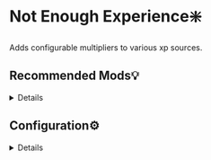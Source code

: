 # Not Enough Experience❇️
Adds configurable multipliers to various xp sources. 

## Recommended Mods💡
<details>
    
These mods arent required, but I think they pair really well with this mod.
    
### [Clumps](https://www.curseforge.com/minecraft/mc-mods/clumps)
- If you plan on using this mod to increase the xp dropped to insane amounts, I highly recommend installing this mod. It will not only help with the lag, but also reduce the time you are waiting to "soak up" the xp (without this mod, it can be several minutes if you have really high multipliers)
  
### [Configured](https://www.curseforge.com/minecraft/mc-mods/configured)
- Configured (and similar mods) will make editing the config a breeze and allow you to edit the file in-game
</details>

## Configuration⚙️
<details>
    
The multipliers can be edited in the server config file. Scroll down to see the **"Locating the Config File"** section if your having trouble finding it.

Once opened, it should look something like this:

![modconfighighlighted](https://github.com/user-attachments/assets/6c224c98-d610-447c-8222-c69e500c06c7)

### 🟡Use Global Modifier?
This setting is to let the game/mod know which option you want to use. 
- If you want to use the global modifier, set it to **true** and it will use the global modifier and ignore all individual modifiers
- If you want to use the individual modifiers, set it to **false** and it will use the individual modifiers and ignore the global modifier

> This value can only be **true** or **false**. Default: **true**

### 🟢Global Multiplier
This multiplier is just for convenience. If you plan on using the same number for every category, you can just use this multiplier instead.

> This value can be any number between **0** and **1000000 (one million)**. Default: **1.0**

### 🔵Individual Multipliers
These multipliers are used for more fine tuning over the xp drops. It is broken down into 9 categories:
- Mining Ores
- Killing Mobs
- Smelting
- Trading
- Breeding
- Fishing
- Throwing Enchanting Bottles
- Getting Advancements
- Using The Grindstone

> These values can be any number between **0** and **1000000 (one million)**. Default: **1.0**

### Locating the Config File
The config file will get generated when the world gets created, so make sure to do that first before trying the next steps.
The name of the file your looking for is `notenoughexperience-server.toml`

1. While in game you can enter the command `/config showfile notenoughexperience SERVER`
    - This will send a clickable link to the file in the in-game chat (if the file exists). [Example](https://youtu.be/RCjS_j696KQ?si=stGSbyJ7VCYPeGhR&t=376)

2. If the file doesnt exist (for example, if you're on a server), you will need to manually navigate to the file location.
    - Look for a folder named `saves`, then just click `saves` > `YourWorldName` > `serverconfig` and you should see the file listed there 
</details>
